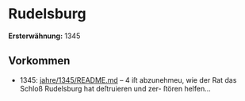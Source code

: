 # Rudelsburg

**Ersterwähnung:** 1345

## Vorkommen
- 1345: [jahre/1345/README.md](../jahre/1345/README.md) – 4 iſt abzunehmeu, wie
der Rat das Schloß Rudelsburg hat deſtruieren und zer-
ſtören helfen...
